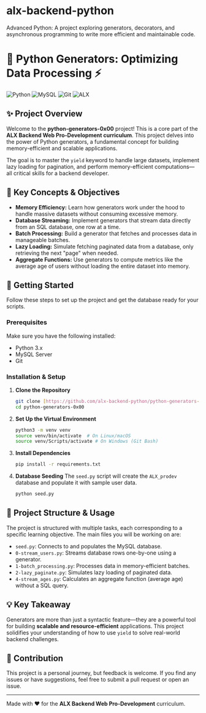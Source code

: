 # alx-backend-python
Advanced Python: A project exploring generators, decorators, and asynchronous programming to write more efficient and maintainable code.

# 🐍 Python Generators: Optimizing Data Processing ⚡

![Python](https://img.shields.io/badge/Python-3776AB?style=for-the-badge&logo=python&logoColor=white)
![MySQL](https://img.shields.io/badge/MySQL-4479A1?style=for-the-badge&logo=mysql&logoColor=white)
![Git](https://img.shields.io/badge/Git-F05032?style=for-the-badge&logo=git&logoColor=white)
![ALX](https://img.shields.io/badge/ALX-black?style=for-the-badge&logo=alx&logoColor=white)

## ✨ Project Overview

Welcome to the **python-generators-0x00** project! This is a core part of the **ALX Backend Web Pro-Development curriculum**. This project delves into the power of Python generators, a fundamental concept for building memory-efficient and scalable applications.

The goal is to master the `yield` keyword to handle large datasets, implement lazy loading for pagination, and perform memory-efficient computations—all critical skills for a backend developer.

## 🌟 Key Concepts & Objectives

* **Memory Efficiency:** Learn how generators work under the hood to handle massive datasets without consuming excessive memory.
* **Database Streaming:** Implement generators that stream data directly from an SQL database, one row at a time.
* **Batch Processing:** Build a generator that fetches and processes data in manageable batches.
* **Lazy Loading:** Simulate fetching paginated data from a database, only retrieving the next "page" when needed.
* **Aggregate Functions:** Use generators to compute metrics like the average age of users without loading the entire dataset into memory.

## 🚀 Getting Started

Follow these steps to set up the project and get the database ready for your scripts.

### Prerequisites

Make sure you have the following installed:
* Python 3.x
* MySQL Server
* Git

### Installation & Setup

1.  **Clone the Repository**
    ```bash
    git clone [https://github.com/alx-backend-python/python-generators-0x00.git](https://github.com/alx-backend-python/python-generators-0x00.git)
    cd python-generators-0x00
    ```
2.  **Set Up the Virtual Environment**
    ```bash
    python3 -m venv venv
    source venv/bin/activate  # On Linux/macOS
    source venv/Scripts/activate # On Windows (Git Bash)
    ```
3.  **Install Dependencies**
    ```bash
    pip install -r requirements.txt
    ```
4.  **Database Seeding**
    The `seed.py` script will create the `ALX_prodev` database and populate it with sample user data.
    ```bash
    python seed.py
    ```

## 📂 Project Structure & Usage

The project is structured with multiple tasks, each corresponding to a specific learning objective. The main files you will be working on are:
* `seed.py`: Connects to and populates the MySQL database.
* `0-stream_users.py`: Streams database rows one-by-one using a generator.
* `1-batch_processing.py`: Processes data in memory-efficient batches.
* `2-lazy_paginate.py`: Simulates lazy loading of paginated data.
* `4-stream_ages.py`: Calculates an aggregate function (average age) without a SQL query.

## 💡 Key Takeaway

Generators are more than just a syntactic feature—they are a powerful tool for building **scalable and resource-efficient** applications. This project solidifies your understanding of how to use `yield` to solve real-world backend challenges.



## 🤝 Contribution

This project is a personal journey, but feedback is welcome. If you find any issues or have suggestions, feel free to submit a pull request or open an issue.

---

Made with ❤️ for the **ALX Backend Web Pro-Development** curriculum.
